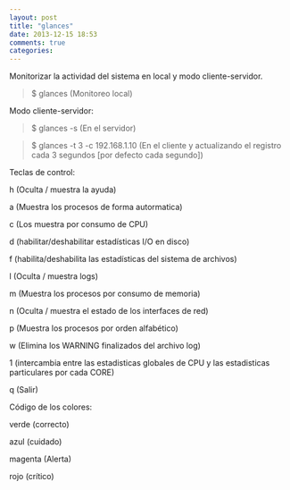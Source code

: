 ```yaml
---
layout: post
title: "glances"
date: 2013-12-15 18:53
comments: true
categories: 
---
```

Monitorizar la actividad del sistema en local y modo cliente-servidor.

>$ glances (Monitoreo local) 

Modo cliente-servidor: 

>$ glances -s (En el servidor) 

>$ glances -t 3 -c 192.168.1.10 (En el cliente y actualizando el registro cada 3 segundos [por defecto cada segundo])

Teclas de control:

h (Oculta / muestra la ayuda) 

a (Muestra los procesos de forma autormatica) 

c (Los muestra por consumo de CPU) 

d (habilitar/deshabilitar estadísticas I/O en disco) 

f (habilita/deshabilita las estadísticas del sistema de archivos)

l (Oculta / muestra logs) 

m (Muestra los procesos por consumo de  memoria) 

n (Oculta / muestra el estado de los interfaces de red) 

p (Muestra los procesos por orden alfabético)

w (Elimina los WARNING finalizados del archivo log) 

1 (intercambia entre las estadisticas globales de CPU y las estadisticas particulares por cada CORE)

q (Salir) 

Código de los colores: 

verde (correcto) 

azul (cuidado) 

magenta (Alerta) 

rojo (crítico)

